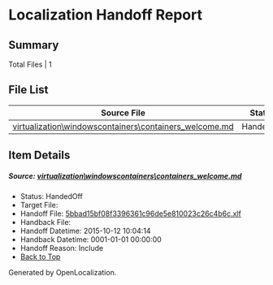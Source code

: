# <a name='report-top'></a> Localization Handoff Report

## Summary
 Total Files | 1

## File List
 Source File | Status | Details 
 ----------- | ------ | ------- 
 [virtualization\windowscontainers\containers_welcome.md](https://github.com/OpenLocalizationOrg/hyperV/blob/ed4d81c53acc075a5f1996c2b800f4c928df9366/virtualization/windowscontainers/containers_welcome.md) | HandedOff | [Details](#5bbad15bf08f3396361c96de5e810023c26c4b6c217)

## Item Details
##### <a name='5bbad15bf08f3396361c96de5e810023c26c4b6c217'></a> Source: [virtualization\windowscontainers\containers_welcome.md](https://github.com/OpenLocalizationOrg/hyperV/blob/ed4d81c53acc075a5f1996c2b800f4c928df9366/virtualization/windowscontainers/containers_welcome.md)
* Status: HandedOff
* Target File: 
* Handoff File: [5bbad15bf08f3396361c96de5e810023c26c4b6c.xlf](https://github.com/OpenLocalizationOrg/olhandoff/blob/63546f0e858c97b8e0f3438f5be6af54d05edde7/ol-handoff/OpenLocalizationOrg/hyperV.de-de/master/5bbad15bf08f3396361c96de5e810023c26c4b6c.xlf)
* Handback File: 
* Handoff Datetime: 2015-10-12 10:04:14
* Handback Datetime: 0001-01-01 00:00:00
* Handoff Reason: Include
* [Back to Top](#report-top)


Generated by OpenLocalization.
